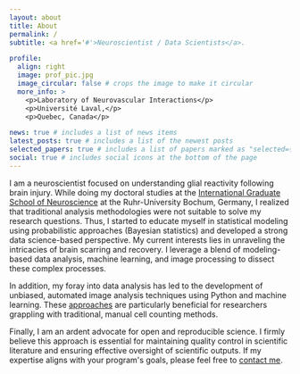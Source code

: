 ```yaml
---
layout: about
title: About
permalink: /
subtitle: <a href='#'>Neuroscientist / Data Scientists</a>.

profile:
  align: right
  image: prof_pic.jpg
  image_circular: false # crops the image to make it circular
  more_info: >
    <p>Laboratory of Neurovascular Interactions</p>
    <p>Université Laval,</p>
    <p>Quebec, Canada</p>

news: true # includes a list of news items
latest_posts: true # includes a list of the newest posts
selected_papers: true # includes a list of papers marked as "selected={true}"
social: true # includes social icons at the bottom of the page
---
```


I am a neuroscientist focused on understanding glial reactivity following brain injury. While doing my doctoral studies at the [International Graduate School of Neuroscience](https://www.ruhr-uni-bochum.de/igsn/) at the Ruhr-University Bochum, Germany, I realized that traditional analysis methodologies were not suitable to solve my research questions. Thus, I started to educate myself in statistical modeling using probabilistic approaches (Bayesian statistics) and developed a strong data science-based perspective. My current interests lies in unraveling the intricacies of brain scarring and recovery. I leverage a blend of modeling-based data analysis, machine learning, and image processing to dissect these complex processes.

In addition, my foray into data analysis has led to the development of unbiased, automated image analysis techniques using Python and machine learning. These [approaches](https://medium.com/@damanrique) are particularly beneficial for researchers grappling with traditional, manual cell counting methods.

Finally, I am an ardent advocate for open and reproducible science. I firmly believe this approach is essential for maintaining quality control in scientific literature and ensuring effective oversight of scientific outputs. If my expertise aligns with your program's goals, please feel free to [contact me](mailto:danielmanriquecastano@gmail.com).
